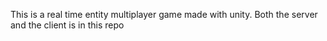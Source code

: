 This is a real time entity multiplayer game made with unity. Both the server and the client is in this repo
